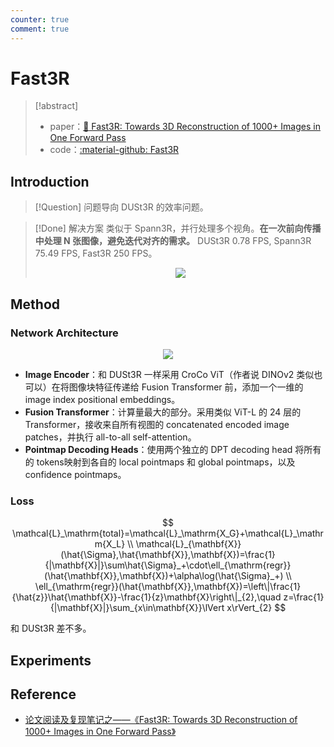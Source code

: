 ```yaml
---
counter: true
comment: true
---
```


# Fast3R

> [!abstract]
> - paper：[:book: Fast3R: Towards 3D Reconstruction of 1000+ Images in One Forward Pass](https://github.com/facebookresearch/fast3r)
> - code：[:material-github: Fast3R](https://arxiv.org/abs/2501.13928)

## Introduction

> [!Question] 问题导向
> DUSt3R 的效率问题。

> [!Done] 解决方案
> 类似于 Spann3R，并行处理多个视角。**在一次前向传播中处理 N 张图像，避免迭代对齐的需求。** DUSt3R 0.78 FPS, Spann3R 75.49 FPS, Fast3R 250 FPS。
> <center><img src="https://note.jujimeizuo.cn/assets/images/cv/slam/fast3r-1.jpg"></center>

## Method

### Network Architecture

<center><img src="https://note.jujimeizuo.cn/assets/images/cv/slam/fast3r-2.jpg"></center>

- **Image Encoder**：和 DUSt3R 一样采用 CroCo ViT（作者说 DINOv2 类似也可以）在将图像块特征传递给 Fusion Transformer 前，添加一个一维的 image index positional embeddings。
- **Fusion Transformer**：计算量最大的部分。采用类似 ViT-L 的 24 层的 Transformer，接收来自所有视图的 concatenated encoded image patches，并执行 all-to-all self-attention。
- **Pointmap Decoding Heads**：使用两个独立的 DPT decoding head 将所有的 tokens映射到各自的 local pointmaps 和 global pointmaps，以及 confidence pointmaps。


### Loss

$$
\mathcal{L}_\mathrm{total}=\mathcal{L}_\mathrm{X_G}+\mathcal{L}_\mathrm{X_L} \\
\mathcal{L}_{\mathbf{X}}(\hat{\Sigma},\hat{\mathbf{X}},\mathbf{X})=\frac{1}{|\mathbf{X}|}\sum\hat{\Sigma}_+\cdot\ell_{\mathrm{regr}}(\hat{\mathbf{X}},\mathbf{X})+\alpha\log(\hat{\Sigma}_+) \\
\ell_{\mathrm{regr}}(\hat{\mathbf{X}},\mathbf{X})=\left\|\frac{1}{\hat{z}}\hat{\mathbf{X}}-\frac{1}{z}\mathbf{X}\right\|_{2},\quad z=\frac{1}{|\mathbf{X}|}\sum_{x\in\mathbf{X}}\lVert x\rVert_{2}
$$

和 DUSt3R 差不多。

## Experiments


## Reference

- [论文阅读及复现笔记之——《Fast3R: Towards 3D Reconstruction of 1000+ Images in One Forward Pass》](https://kwanwaipang.github.io/Fast3R/)
